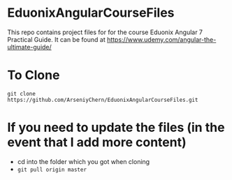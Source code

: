 # EduonixAngularCourseFiles
This repo contains project files for for the course Eduonix Angular 7 Practical Guide. It can be found at https://www.udemy.com/angular-the-ultimate-guide/

# To Clone
```git clone https://github.com/ArseniyChern/EduonixAngularCourseFiles.git```

# If you need to update the files (in the event that I add more content)
- cd into the folder which you got when cloning
- ```git pull origin master```
